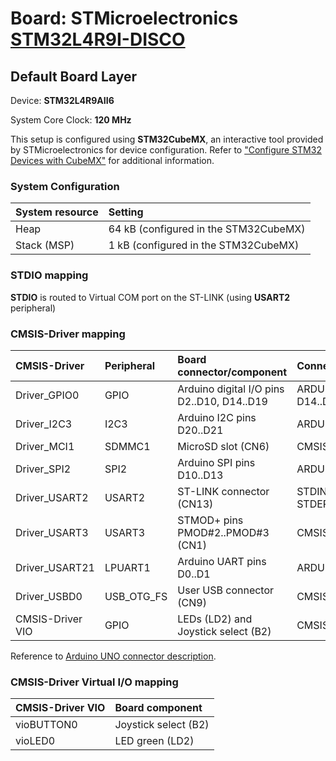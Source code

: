 # Board: STMicroelectronics [STM32L4R9I-DISCO](https://www.st.com/en/evaluation-tools/32l4r9idiscovery.html)

## Default Board Layer

Device: **STM32L4R9AII6**

System Core Clock: **120 MHz**

This setup is configured using **STM32CubeMX**, an interactive tool provided by STMicroelectronics for device configuration.
Refer to ["Configure STM32 Devices with CubeMX"](https://github.com/Open-CMSIS-Pack/cmsis-toolbox/blob/main/docs/CubeMX.md) for additional information.

### System Configuration

| System resource       | Setting
|:----------------------|:--------------------------------------
| Heap                  | 64 kB (configured in the STM32CubeMX)
| Stack (MSP)           |  1 kB (configured in the STM32CubeMX)

### STDIO mapping

**STDIO** is routed to Virtual COM port on the ST-LINK (using **USART2** peripheral)

### CMSIS-Driver mapping

| CMSIS-Driver          | Peripheral            | Board connector/component                     | Connection
|:----------------------|:----------------------|:----------------------------------------------|:------------------------------
| Driver_GPIO0          | GPIO                  | Arduino digital I/O pins D2..D10, D14..D19    | ARDUINO_UNO_D2..D10, D14..D19
| Driver_I2C3           | I2C3                  | Arduino I2C pins D20..D21                     | ARDUINO_UNO_I2C
| Driver_MCI1           | SDMMC1                | MicroSD slot (CN6)                            | CMSIS_MCI
| Driver_SPI2           | SPI2                  | Arduino SPI pins D10..D13                     | ARDUINO_UNO_SPI
| Driver_USART2         | USART2                | ST-LINK connector (CN13)                      | STDIN, STDOUT, STDERR
| Driver_USART3         | USART3                | STMOD+ pins PMOD#2..PMOD#3 (CN1)              | CMSIS_USART
| Driver_USART21        | LPUART1               | Arduino UART pins D0..D1                      | ARDUINO_UNO_UART
| Driver_USBD0          | USB_OTG_FS            | User USB connector (CN9)                      | CMSIS_USB_Device
| CMSIS-Driver VIO      | GPIO                  | LEDs (LD2) and Joystick select (B2)           | CMSIS_VIO

Reference to [Arduino UNO connector description](https://github.com/Open-CMSIS-Pack/cmsis-toolbox/blob/main/docs/ReferenceApplications.md#arduino-shield).

### CMSIS-Driver Virtual I/O mapping

| CMSIS-Driver VIO      | Board component
|:----------------------|:--------------------------------------
| vioBUTTON0            | Joystick select (B2)
| vioLED0               | LED green       (LD2)
